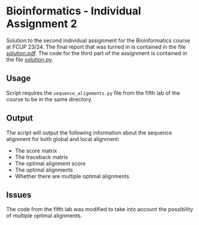 # Bioinformatics - Individual Assignment 2
Solution to the second individual assignment for the Bioinformatics course at FCUP 23/24. The final report that was turned in is contained in the file [solution.pdf](solution.pdf). The code for the third part of the assignment is contained in the file [solution.py](solution.py).

## Usage
Script requires the `sequence_alignments.py` file from the fifth lab of the course to be in the same directory.

## Output
The script will output the following information about the sequence alignment for both global and local alignment:
- The score matrix
- The traceback matrix
- The optimal alignment score
- The optimal alignments
- Whether there are multiple optimal alignments

## Issues
The code from the fifth lab was modified to take into account the possibility of multiple optimal alignments.

